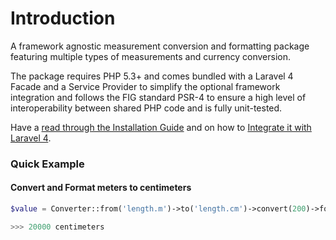 # Introduction

A framework agnostic measurement conversion and formatting package featuring multiple types of measurements and currency conversion.

The package requires PHP 5.3+ and comes bundled with a Laravel 4 Facade and a Service Provider to simplify the optional framework integration and follows the FIG standard PSR-4 to ensure a high level of interoperability between shared PHP code and is fully unit-tested.

Have a [read through the Installation Guide](#installation) and on how to [Integrate it with Laravel 4](#laravel-4).

### Quick Example

#### Convert and Format meters to centimeters

```php
$value = Converter::from('length.m')->to('length.cm')->convert(200)->format();

>>> 20000 centimeters
```
